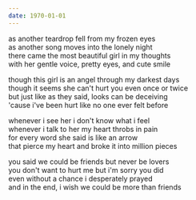 ```yaml
---
date: 1970-01-01
---
```


as another teardrop fell from my frozen eyes  
as another song moves into the lonely night  
there came the most beautiful girl in my thoughts  
with her gentle voice, pretty eyes, and cute smile

though this girl is an angel through my darkest days  
though it seems she can't hurt you even once or twice  
but just like as they said, looks can be deceiving  
'cause i've been hurt like no one ever felt before

whenever i see her i don't know what i feel  
whenever i talk to her my heart throbs in pain  
for every word she said is like an arrow  
that pierce my heart and broke it into million pieces

you said we could be friends but never be lovers  
you don't want to hurt me but i'm sorry you did  
even without a chance i desperately prayed  
and in the end, i wish we could be more than friends

